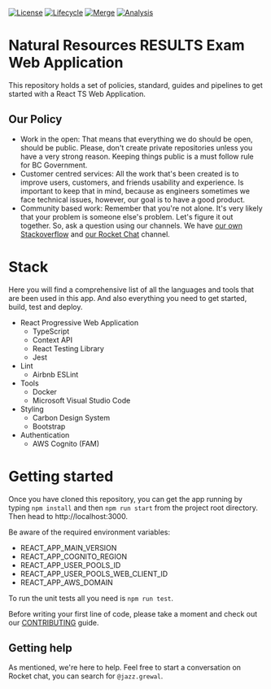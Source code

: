 [![License](https://img.shields.io/github/license/bcgov/nr-results-exam.svg)](/LICENSE.md)
[![Lifecycle](https://img.shields.io/badge/Lifecycle-Experimental-339999)](https://github.com/bcgov/repomountie/blob/master/doc/lifecycle-badges.md)
[![Merge](https://github.com/bcgov/nr-results-exam/actions/workflows/merge.yml/badge.svg)](https://github.com/bcgov/nr-results-exam/actions/workflows/merge-main.yml)
[![Analysis](https://github.com/bcgov/nr-results-exam/actions/workflows/analysis.yml/badge.svg)](https://github.com/bcgov/nr-results-exam/actions/workflows/analysis.yml)


<!-- ##### Frontend (JavaScript/TypeScript)
[![Bugs](https://sonarcloud.io/api/project_badges/measure?project=nr-results-exam-frontend&metric=bugs)](https://sonarcloud.io/summary/new_code?id=nr-results-exam-frontend)
[![Code Smells](https://sonarcloud.io/api/project_badges/measure?project=nr-results-exam-frontend&metric=code_smells)](https://sonarcloud.io/summary/new_code?id=nr-results-exam-frontend)
[![Coverage](https://sonarcloud.io/api/project_badges/measure?project=nr-results-exam-frontend&metric=coverage)](https://sonarcloud.io/summary/new_code?id=nr-results-exam-frontend)
[![Duplicated Lines](https://sonarcloud.io/api/project_badges/measure?project=nr-results-exam-frontend&metric=duplicated_lines_density)](https://sonarcloud.io/summary/new_code?id=nr-results-exam-frontend)
[![Maintainability Rating](https://sonarcloud.io/api/project_badges/measure?project=nr-results-exam-frontend&metric=sqale_rating)](https://sonarcloud.io/summary/new_code?id=nr-results-exam-frontend)
[![Reliability Rating](https://sonarcloud.io/api/project_badges/measure?project=nr-results-exam-frontend&metric=reliability_rating)](https://sonarcloud.io/summary/new_code?id=nr-results-exam-frontend)
[![Security Rating](https://sonarcloud.io/api/project_badges/measure?project=nr-results-exam-frontend&metric=security_rating)](https://sonarcloud.io/summary/new_code?id=nr-results-exam-frontend)
[![Technical Debt](https://sonarcloud.io/api/project_badges/measure?project=nr-results-exam-frontend&metric=sqale_index)](https://sonarcloud.io/summary/new_code?id=nr-results-exam-frontend)
[![Vulnerabilities](https://sonarcloud.io/api/project_badges/measure?project=nr-results-exam-frontend&metric=vulnerabilities)](https://sonarcloud.io/summary/new_code?id=nr-results-exam-frontend)

##### Backend (JavaScript/TypeScript)
[![Bugs](https://sonarcloud.io/api/project_badges/measure?project=nr-results-exam-backend&metric=bugs)](https://sonarcloud.io/summary/new_code?id=nr-results-exam-backend)
[![Code Smells](https://sonarcloud.io/api/project_badges/measure?project=nr-results-exam-backend&metric=code_smells)](https://sonarcloud.io/summary/new_code?id=nr-results-exam-backend)
[![Coverage](https://sonarcloud.io/api/project_badges/measure?project=nr-results-exam-backend&metric=coverage)](https://sonarcloud.io/summary/new_code?id=nr-results-exam-backend)
[![Duplicated Lines](https://sonarcloud.io/api/project_badges/measure?project=nr-results-exam-backend&metric=duplicated_lines_density)](https://sonarcloud.io/summary/new_code?id=nr-results-exam-backend)
[![Maintainability Rating](https://sonarcloud.io/api/project_badges/measure?project=nr-results-exam-backend&metric=sqale_rating)](https://sonarcloud.io/summary/new_code?id=nr-results-exam-backend)
[![Reliability Rating](https://sonarcloud.io/api/project_badges/measure?project=nr-results-exam-backend&metric=reliability_rating)](https://sonarcloud.io/summary/new_code?id=nr-results-exam-backend)
[![Security Rating](https://sonarcloud.io/api/project_badges/measure?project=nr-results-exam-backend&metric=security_rating)](https://sonarcloud.io/summary/new_code?id=nr-results-exam-backend)
[![Technical Debt](https://sonarcloud.io/api/project_badges/measure?project=nr-results-exam-backend&metric=sqale_index)](https://sonarcloud.io/summary/new_code?id=nr-results-exam-backend)
[![Vulnerabilities](https://sonarcloud.io/api/project_badges/measure?project=nr-results-exam-backend&metric=vulnerabilities)](https://sonarcloud.io/summary/new_code?id=nr-results-exam-backend) -->

# Natural Resources RESULTS Exam Web Application

This repository holds a set of policies, standard, guides and pipelines to get
started with a React TS Web Application.

## Our Policy

- Work in the open: That means that everything we do should be open, should be
public. Please, don't create private repositories unless you have a very strong
reason. Keeping things public is a must follow rule for BC Government.
- Customer centred services: All the work that's been created is to improve
users, customers, and friends usability and experience. Is important to keep
that in mind, because as engineers sometimes we face technical issues, however, our goal is to have a good product.
- Community based work: Remember that you're not alone. It's very likely that
your problem is someone else's problem. Let's figure it out together. So, ask
a question using our channels. We have [our own Stackoverflow](https://stackoverflow.developer.gov.bc.ca/)
and [our Rocket Chat](https://chat.developer.gov.bc.ca/) channel.

# Stack

Here you will find a comprehensive list of all the languages and tools that are
been used in this app. And also everything you need to get started, build,
test and deploy.

- React Progressive Web Application
  - TypeScript
  - Context API
  - React Testing Library
  - Jest
- Lint
  - Airbnb ESLint
- Tools
  - Docker
  - Microsoft Visual Studio Code
- Styling
  - Carbon Design System
  - Bootstrap
- Authentication
  - AWS Cognito (FAM)

# Getting started

Once you have cloned this repository, you can get the app running by typing
`npm install` and then `npm run start` from the project root directory. Then
head to http://localhost:3000.

Be aware of the required environment variables:

- REACT_APP_MAIN_VERSION
- REACT_APP_COGNITO_REGION
- REACT_APP_USER_POOLS_ID
- REACT_APP_USER_POOLS_WEB_CLIENT_ID
- REACT_APP_AWS_DOMAIN

To run the unit tests all you need is `npm run test`.

Before writing your first line of code, please take a moment and check out
our [CONTRIBUTING](CONTRIBUTING.md) guide.

## Getting help

As mentioned, we're here to help. Feel free to start a conversation
on Rocket chat, you can search for `@jazz.grewal`.

